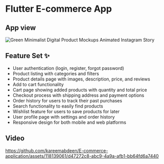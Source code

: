 # Flutter E-commerce App
## App view

![Green Minimalist Digital Product Mockups Animated Instagram Story](https://github.com/kareemabdeen/E-commerce-application/assets/118139061/0c99de6d-a328-4eaa-8870-b0cca3aec59d)

## Feature Set ✨
- User authentication (login, register, forgot password)
- Product listing with categories and filters
- Product details page with images, description, price, and reviews
- Add to cart functionality
- Cart page showing added products with quantity and total price
- Checkout process with shipping address and payment options
- Order history for users to track their past purchases
- Search functionality to easily find products
- Wishlist feature for users to save products for later
- User profile page with settings and order history
- Responsive design for both mobile and web platforms

## Video 
https://github.com/kareemabdeen/E-commerce-application/assets/118139061/d47272c8-abc9-4a9a-afb1-bb64fd6a7440



